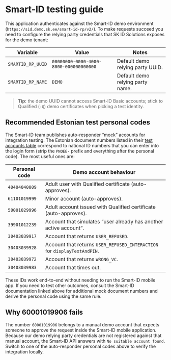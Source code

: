# Smart-ID testing guide

This application authenticates against the Smart-ID demo environment (`https://sid.demo.sk.ee/smart-id-rp/v2/`). To make requests succeed you need to configure the relying party credentials that SK ID Solutions exposes for the demo tenant:

| Variable | Value | Notes |
| --- | --- | --- |
| `SMARTID_RP_UUID` | `00000000-0000-4000-8000-000000000000` | Default demo relying party UUID.
| `SMARTID_RP_NAME` | `DEMO` | Default demo relying party name.

> **Tip:** the demo UUID cannot access Smart-ID Basic accounts; stick to Qualified (`-Q`) demo certificates when picking a test identity.

## Recommended Estonian test personal codes

The Smart-ID team publishes auto-responder “mock” accounts for integration testing. The Estonian document numbers listed in their [test accounts table](https://github.com/SK-EID/smart-id-documentation/blob/master/docs/modules/ROOT/pages/test_accounts.adoc) correspond to national ID numbers that you can enter into the login form (strip the `PNOEE-` prefix and everything after the personal code). The most useful ones are:

| Personal code | Demo account behaviour |
| --- | --- |
| `40404040009` | Adult user with Qualified certificate (auto-approves). |
| `61101019999` | Minor account (auto-approves). |
| `50001029996` | Adult account issued with Qualified certificate (auto-approves). |
| `39901012239` | Account that simulates “user already has another active account”. |
| `30403039917` | Account that returns `USER_REFUSED`. |
| `30403039928` | Account that returns `USER_REFUSED_INTERACTION` for `displayTextAndPIN`. |
| `30403039972` | Account that returns `WRONG_VC`. |
| `30403039983` | Account that times out. |

These IDs work end-to-end without needing to run the Smart-ID mobile app. If you need to test other outcomes, consult the Smart-ID documentation linked above for additional mock document numbers and derive the personal code using the same rule.

## Why 60001019906 fails

The number `60001019906` belongs to a manual demo account that expects someone to approve the request inside the Smart-ID mobile application. Because our demo relying party credentials are not registered against that manual account, the Smart-ID API answers with `No suitable account found`. Switch to one of the auto-responder personal codes above to verify the integration locally.

